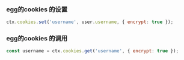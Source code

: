 ### egg的cookies 的设置

```javascript
ctx.cookies.set('username', user.username, { encrypt: true });
```

### egg的cookies 的调用

```javascript
const username = ctx.cookies.get('username', { encrypt: true });
```
